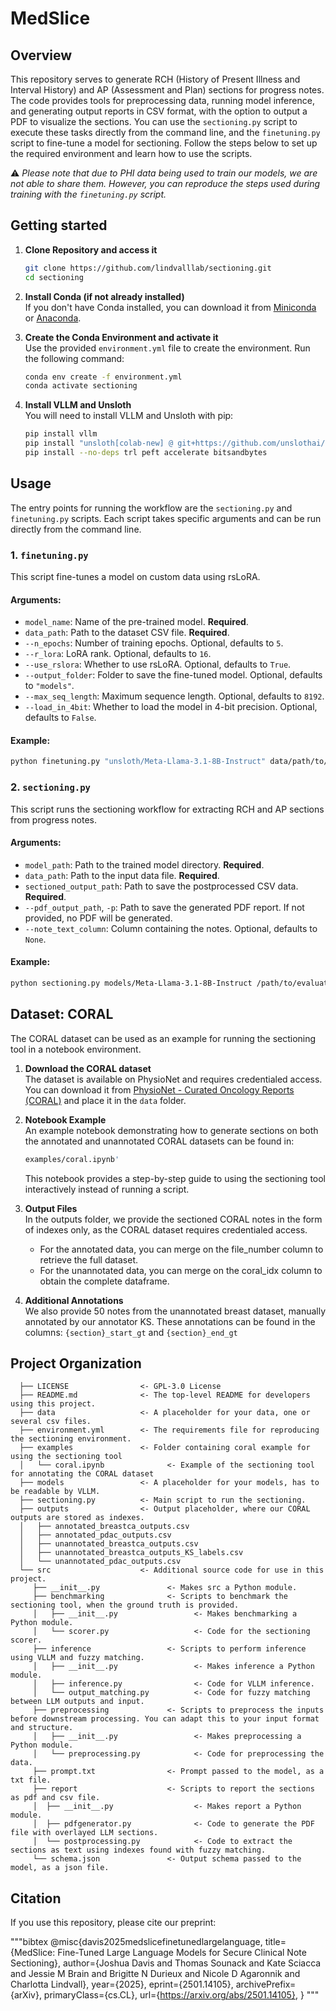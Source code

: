 # MedSlice

## Overview
This repository serves to generate RCH (History of Present Illness and Interval History) and AP (Assessment and Plan) sections for progress notes. The code provides tools for preprocessing data, running model inference, and generating output reports in CSV format, with the option to output a PDF to visualize the sections. You can use the `sectioning.py` script to execute these tasks directly from the command line, and the `finetuning.py` script to fine-tune a model for sectioning. Follow the steps below to set up the required environment and learn how to use the scripts.

⚠️ *Please note that due to PHI data being used to train our models, we are not able to share them. However, you can reproduce the steps used during training with the `finetuning.py` script.*

## Getting started

1. **Clone Repository and access it**
   ```bash
   git clone https://github.com/lindvalllab/sectioning.git
   cd sectioning

2. **Install Conda (if not already installed)**  
   If you don't have Conda installed, you can download it from [Miniconda](https://docs.conda.io/en/latest/miniconda.html) or [Anaconda](https://www.anaconda.com/).

3. **Create the Conda Environment and activate it**  
   Use the provided `environment.yml` file to create the environment. Run the following command:
   ```bash
   conda env create -f environment.yml
   conda activate sectioning

4. **Install VLLM and Unsloth**  
   You will need to install VLLM and Unsloth with pip:
   ```bash
   pip install vllm
   pip install "unsloth[colab-new] @ git+https://github.com/unslothai/unsloth.git"
   pip install --no-deps trl peft accelerate bitsandbytes

## Usage

The entry points for running the workflow are the `sectioning.py` and `finetuning.py` scripts. Each script takes specific arguments and can be run directly from the command line.

### 1. `finetuning.py`

This script fine-tunes a model on custom data using rsLoRA.

#### Arguments:
* `model_name`: Name of the pre-trained model. **Required**.
* `data_path`: Path to the dataset CSV file. **Required**.
* `--n_epochs`: Number of training epochs. Optional, defaults to `5`.
* `--r_lora`: LoRA rank. Optional, defaults to `16`.
* `--use_rslora`: Whether to use rsLoRA. Optional, defaults to `True`.
* `--output_folder`: Folder to save the fine-tuned model. Optional, defaults to `"models"`.
* `--max_seq_length`: Maximum sequence length. Optional, defaults to `8192`.
* `--load_in_4bit`: Whether to load the model in 4-bit precision. Optional, defaults to `False`.

#### Example:
```bash
python finetuning.py "unsloth/Meta-Llama-3.1-8B-Instruct" data/path/to/finetuning/dataset.csv --n_epochs 5 --r_lora 16
```

### 2. `sectioning.py`

This script runs the sectioning workflow for extracting RCH and AP sections from progress notes.

#### Arguments:
* `model_path`: Path to the trained model directory. **Required**.
* `data_path`: Path to the input data file. **Required**.
* `sectioned_output_path`: Path to save the postprocessed CSV data. **Required**.
* `--pdf_output_path`, `-p`: Path to save the generated PDF report. If not provided, no PDF will be generated.
* `--note_text_column`: Column containing the notes. Optional, defaults to `None`.

#### Example:
```bash
python sectioning.py models/Meta-Llama-3.1-8B-Instruct /path/to/evaluation/dataset.csv /path/to/output.csv --pdf_output_path /path/to/report.pdf
```

## Dataset: CORAL

The CORAL dataset can be used as an example for running the sectioning tool in a notebook environment.

1. **Download the CORAL dataset**  
   The dataset is available on PhysioNet and requires credentialed access. You can download it from [PhysioNet - Curated Oncology Reports (CORAL)](https://physionet.org/content/curated-oncology-reports/1.0/) and place it in the `data` folder.

2. **Notebook Example**  
   An example notebook demonstrating how to generate sections on both the annotated and unannotated CORAL datasets can be found in:
   ```bash
   examples/coral.ipynb'
   ```
   This notebook provides a step-by-step guide to using the sectioning tool interactively instead of running a script.

3.	**Output Files**  
   In the outputs folder, we provide the sectioned CORAL notes in the form of indexes only, as the CORAL dataset requires credentialed access.
    * For the annotated data, you can merge on the file_number column to retrieve the full dataset.
    * For the unannotated data, you can merge on the coral_idx column to obtain the complete dataframe.

4.	**Additional Annotations**  
   We also provide 50 notes from the unannotated breast dataset, manually annotated by our annotator KS. These annotations can be found in the columns: ```{section}_start_gt``` and ```{section}_end_gt```

## Project Organization

      ├── LICENSE                <- GPL-3.0 License
      ├── README.md              <- The top-level README for developers using this project.
      ├── data                   <- A placeholder for your data, one or several csv files.
      ├── environment.yml        <- The requirements file for reproducing the sectioning environment.
      ├── examples               <- Folder containing coral example for using the sectioning tool
      │   └── coral.ipynb              <- Example of the sectioning tool for annotating the CORAL dataset
      ├── models                 <- A placeholder for your models, has to be readable by VLLM.
      ├── sectioning.py          <- Main script to run the sectioning.
      ├── outputs                <- Output placeholder, where our CORAL outputs are stored as indexes.
      │   ├── annotated_breastca_outputs.csv
      │   ├── annotated_pdac_outputs.csv
      │   ├── unannotated_breastca_outputs.csv
      │   ├── unannotated_breastca_outputs_KS_labels.csv
      │   └── unannotated_pdac_outputs.csv
      └── src                    <- Additional source code for use in this project.
         ├── __init__.py               <- Makes src a Python module.
         ├── benchmarking              <- Scripts to benchmark the sectioning tool, when the ground truth is provided.
         │   ├── __init__.py                 <- Makes benchmarking a Python module.
         │   └── scorer.py                   <- Code for the sectioning scorer.
         ├── inference                 <- Scripts to perform inference using VLLM and fuzzy matching.
         │   ├── __init__.py                 <- Makes inference a Python module.
         │   ├── inference.py                <- Code for VLLM inference.
         │   └── output_matching.py          <- Code for fuzzy matching between LLM outputs and input.
         ├── preprocessing             <- Scripts to preprocess the inputs before downstream processing. You can adapt this to your input format and structure.
         │   ├── __init__.py                 <- Makes preprocessing a Python module.
         │   └── preprocessing.py            <- Code for preprocessing the data.
         ├── prompt.txt                <- Prompt passed to the model, as a txt file.
         ├── report                    <- Scripts to report the sections as pdf and csv file.
         │  ├── __init__.py                  <- Makes report a Python module.
         │  ├── pdfgenerator.py              <- Code to generate the PDF file with overlayed LLM sections.
         │  └── postprocessing.py            <- Code to extract the sections as text using indexes found with fuzzy matching.
         └── schema.json               <- Output schema passed to the model, as a json file.

## Citation

If you use this repository, please cite our preprint:

"""bibtex
@misc{davis2025medslicefinetunedlargelanguage,
      title={MedSlice: Fine-Tuned Large Language Models for Secure Clinical Note Sectioning}, 
      author={Joshua Davis and Thomas Sounack and Kate Sciacca and Jessie M Brain and Brigitte N Durieux and Nicole D Agaronnik and Charlotta Lindvall},
      year={2025},
      eprint={2501.14105},
      archivePrefix={arXiv},
      primaryClass={cs.CL},
      url={https://arxiv.org/abs/2501.14105}, 
}
"""

